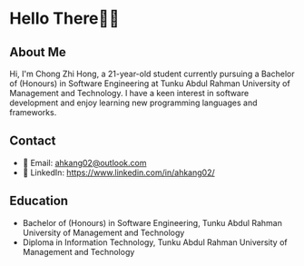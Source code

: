 # Hello There👨‍💻

## About Me

Hi, I'm Chong Zhi Hong, a 21-year-old student currently pursuing a Bachelor of (Honours) in Software Engineering at Tunku Abdul Rahman University of Management and Technology. I have a keen interest in software development and enjoy learning new programming languages and frameworks.

## Contact

- 📧 Email: ahkang02@outlook.com
- 💼 LinkedIn: https://www.linkedin.com/in/ahkang02/

## Education

- Bachelor of (Honours) in Software Engineering, Tunku Abdul Rahman University of Management and Technology
- Diploma in Information Technology, Tunku Abdul Rahman University of Management and Technology
